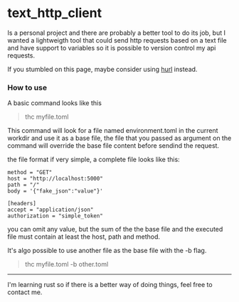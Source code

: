 # text_http_client

Is a personal project and there are probably a better tool to do its job, but I wanted a lightweigth tool that could send http requests based on a text file and have support to variables so it is possible to version control my api requests. 

If you stumbled on this page, maybe consider using [hurl](https://github.com/Orange-OpenSource/hurl) instead.

### How to use

A basic command looks like this

> thc myfile.toml

This command will look for a file named environment.toml in the current workdir and use it as a base file, the file that you passed as argument on the command will override the base file content before sendind the request.

the file format if very simple, a complete file looks like this:
        
    method = "GET"
    host = "http://localhost:5000"
    path = "/"
    body = '{"fake_json":"value"}'
    
    [headers]
    accept = "application/json"
    authorization = "simple_token"

you can omit any value, but the sum of the the base file and the executed file must contain at least the host, path and method.

It's algo possible to use another file as the base file with the -b flag.

> thc myfile.toml -b other.toml

---

I'm learning rust so if there is a better way of doing things, feel free to contact me.